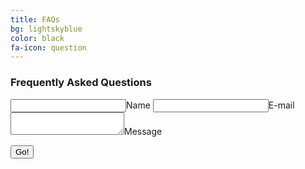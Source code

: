 ```yaml
---
title: FAQs
bg: lightskyblue
color: black
fa-icon: question
---
```


<h3><strong>Frequently Asked Questions</strong></h3>

<form method="POST" action="https://api.staticman.net/v2/entry/rkudeshi/recpac/master/comments">
  <input name="options[redirect]" type="hidden" value="https://my-site.com">
  <!-- e.g. "2016-01-02-this-is-a-post" -->
  <input name="options[slug]" type="hidden" value="{{ page.slug }}">
  <label><input name="fields[name]" type="text">Name</label>
  <label><input name="fields[email]" type="email">E-mail</label>
  <label><textarea name="fields[message]"></textarea>Message</label>
  
  <button type="submit">Go!</button>
</form>
